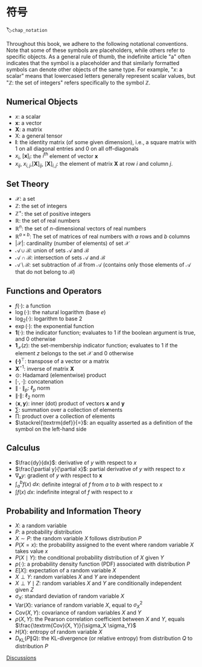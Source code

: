# 符号
:label:`chap_notation`

Throughout this book, we adhere 
to the following notational conventions.
Note that some of these symbols are placeholders,
while others refer to specific objects.
As a general rule of thumb, 
the indefinite article "a" often indicates
that the symbol is a placeholder
and that similarly formatted symbols
can denote other objects of the same type.
For example, "$x$: a scalar" means 
that lowercased letters generally
represent scalar values,
but "$\mathbb{Z}$: the set of integers"
refers specifically to the symbol $\mathbb{Z}$.



## Numerical Objects

* $x$: a scalar
* $\mathbf{x}$: a vector
* $\mathbf{X}$: a matrix
* $\mathsf{X}$: a general tensor
* $\mathbf{I}$: the identity matrix (of some given dimension), i.e., a square matrix with $1$ on all diagonal entries and $0$ on all off-diagonals
* $x_i$, $[\mathbf{x}]_i$: the $i^\textrm{th}$ element of vector $\mathbf{x}$
* $x_{ij}$, $x_{i,j}$,$[\mathbf{X}]_{ij}$, $[\mathbf{X}]_{i,j}$: the element of matrix $\mathbf{X}$ at row $i$ and column $j$.



## Set Theory


* $\mathcal{X}$: a set
* $\mathbb{Z}$: the set of integers
* $\mathbb{Z}^+$: the set of positive integers
* $\mathbb{R}$: the set of real numbers
* $\mathbb{R}^n$: the set of $n$-dimensional vectors of real numbers
* $\mathbb{R}^{a\times b}$: The set of matrices of real numbers with $a$ rows and $b$ columns
* $|\mathcal{X}|$: cardinality (number of elements) of set $\mathcal{X}$
* $\mathcal{A}\cup\mathcal{B}$: union of sets $\mathcal{A}$ and $\mathcal{B}$
* $\mathcal{A}\cap\mathcal{B}$: intersection of sets $\mathcal{A}$ and $\mathcal{B}$
* $\mathcal{A}\setminus\mathcal{B}$: set subtraction of $\mathcal{B}$ from $\mathcal{A}$ (contains only those elements of $\mathcal{A}$ that do not belong to $\mathcal{B}$)



## Functions and Operators


* $f(\cdot)$: a function
* $\log(\cdot)$: the natural logarithm (base $e$)
* $\log_2(\cdot)$: logarithm to base $2$
* $\exp(\cdot)$: the exponential function
* $\mathbf{1}(\cdot)$: the indicator function; evaluates to $1$ if the boolean argument is true, and $0$ otherwise
* $\mathbf{1}_{\mathcal{X}}(z)$: the set-membership indicator function; evaluates to $1$ if the element $z$ belongs to the set $\mathcal{X}$ and $0$ otherwise
* $\mathbf{(\cdot)}^\top$: transpose of a vector or a matrix
* $\mathbf{X}^{-1}$: inverse of matrix $\mathbf{X}$
* $\odot$: Hadamard (elementwise) product
* $[\cdot, \cdot]$: concatenation
* $\|\cdot\|_p$: $\ell_p$ norm
* $\|\cdot\|$: $\ell_2$ norm
* $\langle \mathbf{x}, \mathbf{y} \rangle$: inner (dot) product of vectors $\mathbf{x}$ and $\mathbf{y}$
* $\sum$: summation over a collection of elements
* $\prod$: product over a collection of elements
* $\stackrel{\textrm{def}}{=}$: an equality asserted as a definition of the symbol on the left-hand side



## Calculus

* $\frac{dy}{dx}$: derivative of $y$ with respect to $x$
* $\frac{\partial y}{\partial x}$: partial derivative of $y$ with respect to $x$
* $\nabla_{\mathbf{x}} y$: gradient of $y$ with respect to $\mathbf{x}$
* $\int_a^b f(x) \;dx$: definite integral of $f$ from $a$ to $b$ with respect to $x$
* $\int f(x) \;dx$: indefinite integral of $f$ with respect to $x$



## Probability and Information Theory

* $X$: a random variable
* $P$: a probability distribution
* $X \sim P$: the random variable $X$ follows distribution $P$
* $P(X=x)$: the probability assigned to the event where random variable $X$ takes value $x$
* $P(X \mid Y)$: the conditional probability distribution of $X$ given $Y$
* $p(\cdot)$: a probability density function (PDF) associated with distribution $P$
* ${E}[X]$: expectation of a random variable $X$
* $X \perp Y$: random variables $X$ and $Y$ are independent
* $X \perp Y \mid Z$: random variables  $X$  and  $Y$ are conditionally independent given $Z$
* $\sigma_X$: standard deviation of random variable $X$
* $\textrm{Var}(X)$: variance of random variable $X$, equal to $\sigma^2_X$
* $\textrm{Cov}(X, Y)$: covariance of random variables $X$ and $Y$
* $\rho(X, Y)$: the Pearson correlation coefficient between $X$ and $Y$, equals $\frac{\textrm{Cov}(X, Y)}{\sigma_X \sigma_Y}$
* $H(X)$: entropy of random variable $X$
* $D_{\textrm{KL}}(P\|Q)$: the KL-divergence (or relative entropy) from distribution $Q$ to distribution $P$



[Discussions](https://discuss.d2l.ai/t/25)
